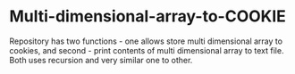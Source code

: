 # Multi-dimensional-array-to-COOKIE
Repository has two functions - one allows store multi dimensional array to cookies, and second - print contents of multi dimensional array to text file. Both uses recursion and very similar one to other.
